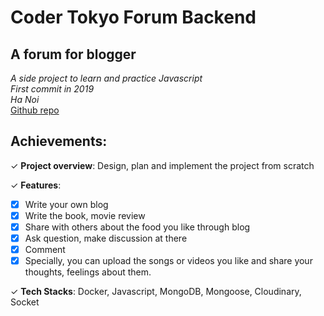 # Coder Tokyo Forum Backend

<!-- date: 26 Mar, 2024 -->
<!-- description: Forum for blogger, reviewer -->
<!-- status: completed -->
<!-- team_size: 1 -->

## A forum for blogger <br/>
*A side project to learn and practice Javascript* <br/>
*First commit in 2019* <br/>
*Ha Noi* <br/>
[Github repo](https://github.com/hongquangraem/coders-tokyo-forum-backend) <br/>

## Achievements:

✓ **Project overview**: Design, plan and implement the project from scratch

✓ **Features**: 

- [x] Write your own blog
- [x] Write the book, movie review
- [x] Share with others about the food you like through blog
- [x] Ask question, make discussion at there
- [x] Comment
- [x] Specially, you can upload the songs or videos you like and share your thoughts, feelings about them.

✓ **Tech Stacks**: Docker, Javascript, MongoDB, Mongoose, Cloudinary, Socket
